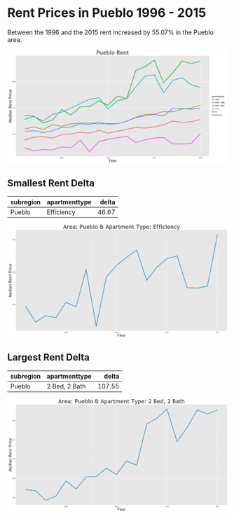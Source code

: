 Rent Prices in Pueblo 1996 - 2015
================

Between the 1996 and the 2015 rent increased by 55.07% in the Pueblo area.

![](../images/pueblo.png)

Smallest Rent Delta
-------------------

| subregion | apartmenttype |  delta|
|:----------|:--------------|------:|
| Pueblo    | Efficiency    |  46.67|

![](../images/smallRentDelta/pueblo.png)

Largest Rent Delta
------------------

| subregion | apartmenttype |   delta|
|:----------|:--------------|-------:|
| Pueblo    | 2 Bed, 2 Bath |  107.55|

![](../images/largeRentDelta/pueblo.png)
